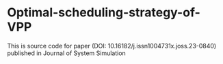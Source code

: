 # Optimal-scheduling-strategy-of-VPP
This is source code for paper (DOI: 10.16182/j.issn1004731x.joss.23-0840) published in Journal of System Simulation
